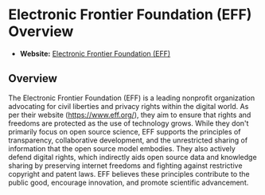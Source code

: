 # Electronic Frontier Foundation (EFF) Overview

- **Website:** [Electronic Frontier Foundation (EFF)](https://www.eff.org/)

## Overview

The Electronic Frontier Foundation (EFF) is a leading nonprofit organization advocating for civil liberties and privacy rights within the digital world. As per their website (<https://www.eff.org/>), they aim to ensure that rights and freedoms are protected as the use of technology grows. While they don't primarily focus on open source science, EFF supports the principles of transparency, collaborative development, and the unrestricted sharing of information that the open source model embodies. They also actively defend digital rights, which indirectly aids open source data and knowledge sharing by preserving internet freedoms and fighting against restrictive copyright and patent laws. EFF believes these principles contribute to the public good, encourage innovation, and promote scientific advancement.
